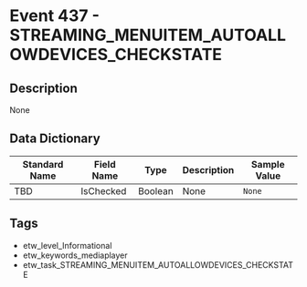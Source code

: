 # Event 437 - STREAMING_MENUITEM_AUTOALLOWDEVICES_CHECKSTATE

## Description
None

## Data Dictionary
|Standard Name|Field Name|Type|Description|Sample Value|
|---|---|---|---|---|
|TBD|IsChecked|Boolean|None|`None`|

## Tags
* etw_level_Informational
* etw_keywords_mediaplayer
* etw_task_STREAMING_MENUITEM_AUTOALLOWDEVICES_CHECKSTATE